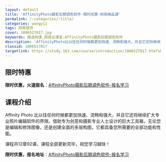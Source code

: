 ```yaml
---
layout: default
title: 'AffinityPhoto摄影后期调色软件-限时优惠-网易精品课'
permalink: /:categories/:title/
categories: wangyi2
tags: 网易提供
cover: 1006527017.jpg
keywords: 精选网课,网易云课堂,AffinityPhoto摄影后期调色软件
description: 'AffinityPhoto比以往任何时候都更加快速、流畅和强大，并且它还将继续扩大专业照片编辑软件的界限。借助专为创意和'
classid: 1006527017
targetlink: https://study.163.com/course/introduction/1006527017.htm?share=1&shareId=1025206652&utm_campaign=share&utm_medium=iphoneShare&utm_source=&utm_u=1025206652
---
```


## 限时特惠

**限时优惠，火速报名**：[AffinityPhoto摄影后期调色软件-报名学习](https://study.163.com/course/introduction/1006527017.htm?share=1&shareId=1025206652&utm_campaign=share&utm_medium=iphoneShare&utm_source=&utm_u=1025206652)

## 课程介绍

Affinity Photo 比以往任何时候都更加快速、流畅和强大，并且它还将继续扩大专业照片编辑软件的界限。借助专为创意和摄影专业人士设计的巨大工具箱，无论您是编辑和修饰图像，还是创建全面的多层构图，它都具备您所需要的全部功能和性能。

课程共12章92课，课程全部更新完毕，祝您学习越快！

**限时优惠，报名地址**：[AffinityPhoto摄影后期调色软件-报名学习](https://study.163.com/course/introduction/1006527017.htm?share=1&shareId=1025206652&utm_campaign=share&utm_medium=iphoneShare&utm_source=&utm_u=1025206652)

